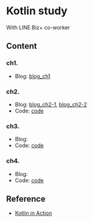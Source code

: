 # Kotlin study
With LINE Biz+ co-worker

## Content 
### ch1.
- Blog: [blog_ch1](https://doorbw.tistory.com/241)
### ch2.
- Blog: [blog_ch2-1](https://doorbw.tistory.com/242), [blog_ch2-2](https://doorbw.tistory.com/243)
- Code: [code](./src/main/kotlin/ch2) 
### ch3.
- Blog:
- Code: [code](./src/main/kotlin/ch3)
### ch4.
- Blog:   
- Code: [code](./src/main/kotlin/ch4)
## Reference
- [Kotlin in Action](https://www.manning.com/books/kotlin-in-action)
